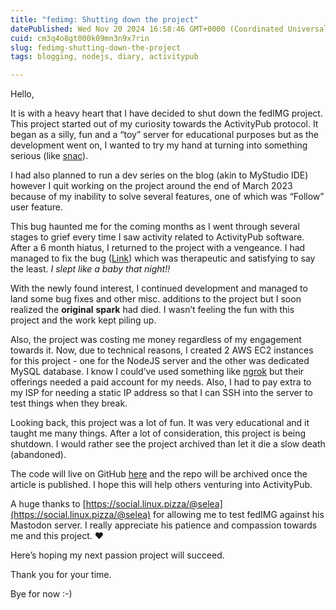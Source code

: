 ```yaml
---
title: "fedimg: Shutting down the project"
datePublished: Wed Nov 20 2024 16:58:46 GMT+0000 (Coordinated Universal Time)
cuid: cm3q4o8gt000k09mn3n9x7rin
slug: fedimg-shutting-down-the-project
tags: blogging, nodejs, diary, activitypub

---
```


Hello,

It is with a heavy heart that I have decided to shut down the fedIMG project. This project started out of my curiosity towards the ActivityPub protocol. It began as a silly, fun and a “toy” server for educational purposes but as the development went on, I wanted to try my hand at turning into something serious (like [snac](https://fedidb.org/software/snac)).

I had also planned to run a dev series on the blog (akin to MyStudio IDE) however I quit working on the project around the end of March 2023 because of my inability to solve several features, one of which was “Follow” user feature.

This bug haunted me for the coming months as I went through several stages to grief every time I saw activity related to ActivityPub software. After a 6 month hiatus, I returned to the project with a vengeance. I had managed to fix the bug ([Link](https://github.com/shanmukhateja/fedimg/commit/5b26b1537837ff2df7e3b99077465670e5beccc7#diff-ec2d07b6bc5eef9be8e900f4bd54ac144c330325f672f5353a311341903797dcR180)) which was therapeutic and satisfying to say the least. *I slept like a baby that night!!*

With the newly found interest, I continued development and managed to land some bug fixes and other misc. additions to the project but I soon realized the **original** **spark** had died. I wasn’t feeling the fun with this project and the work kept piling up.

Also, the project was costing me money regardless of my engagement towards it. Now, due to technical reasons, I created 2 AWS EC2 instances for this project - one for the NodeJS server and the other was dedicated MySQL database. I know I could’ve used something like [ngrok](https://github.com/inconshreveable/ngrok) but their offerings needed a paid account for my needs. Also, I had to pay extra to my ISP for needing a static IP address so that I can SSH into the server to test things when they break.

Looking back, this project was a lot of fun. It was very educational and it taught me many things. After a lot of consideration, this project is being shutdown. I would rather see the project archived than let it die a slow death (abandoned).

The code will live on GitHub [here](https://github.com/shanmukhateja/fedimg/) and the repo will be archived once the article is published. I hope this will help others venturing into ActivityPub.

A huge thanks to [https://social.linux.pizza/@selea](https://social.linux.pizza/@selea) for allowing me to test fedIMG against his Mastodon server. I really appreciate his patience and compassion towards me and this project. ❤️

Here’s hoping my next passion project will succeed.

Thank you for your time.

Bye for now :-)